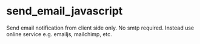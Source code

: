 # send_email_javascript
Send email notification from client side only. No smtp required. Instead use online service e.g. emailjs, mailchimp, etc.
